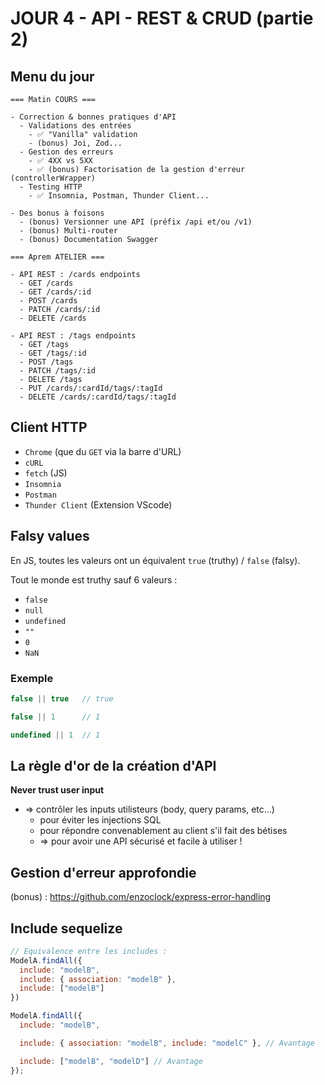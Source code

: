 # JOUR 4 - API - REST & CRUD (partie 2)

## Menu du jour

```
=== Matin COURS ===

- Correction & bonnes pratiques d'API
  - Validations des entrées 
    - ✅ "Vanilla" validation
    - (bonus) Joi, Zod...
  - Gestion des erreurs 
    - ✅ 4XX vs 5XX
    - ✅ (bonus) Factorisation de la gestion d'erreur (controllerWrapper)
  - Testing HTTP
    - ✅ Insomnia, Postman, Thunder Client...

- Des bonus à foisons
  - (bonus) Versionner une API (préfix /api et/ou /v1)
  - (bonus) Multi-router
  - (bonus) Documentation Swagger

=== Aprem ATELIER ===

- API REST : /cards endpoints
  - GET /cards
  - GET /cards/:id
  - POST /cards
  - PATCH /cards/:id
  - DELETE /cards

- API REST : /tags endpoints
  - GET /tags
  - GET /tags/:id
  - POST /tags
  - PATCH /tags/:id
  - DELETE /tags
  - PUT /cards/:cardId/tags/:tagId
  - DELETE /cards/:cardId/tags/:tagId

```


## Client HTTP

- `Chrome` (que du `GET` via la barre d'URL) 
- `cURL`
- `fetch` (JS)
- `Insomnia`
- `Postman`
- `Thunder Client` (Extension VScode)


## Falsy values

En JS, toutes les valeurs ont un équivalent `true` (truthy) / `false` (falsy).

Tout le monde est truthy sauf 6 valeurs : 
- `false`
- `null`
- `undefined`
- `""`
- `0`
- `NaN`

### Exemple

```js
false || true   // true

false || 1      // 1

undefined || 1  // 1
```

## La règle d'or de la création d'API

**Never trust user input** 
- => contrôler les inputs utilisteurs (body, query params, etc...)
  - pour éviter les injections SQL
  - pour répondre convenablement au client s'il fait des bétises
  - => pour avoir une API sécurisé et facile à utiliser !


## Gestion d'erreur approfondie 

(bonus) : https://github.com/enzoclock/express-error-handling


## Include sequelize

```js
// Equivalence entre les includes : 
ModelA.findAll({
  include: "modelB",
  include: { association: "modelB" },
  include: ["modelB"]
})
```


```js
ModelA.findAll({
  include: "modelB",

  include: { association: "modelB", include: "modelC" }, // Avantage

  include: ["modelB", "modelD"] // Avantage
});
```
